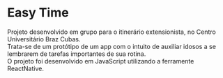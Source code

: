# Easy Time

Projeto desenvolvido em grupo para o itinerário extensionista, no Centro Universitário Braz Cubas.
<br>
Trata-se de um protótipo de um app com o intuito de auxiliar idosos a se lembrarem de tarefas importantes de sua rotina.
<br>
O projeto foi desenvolvido em JavaScript utilizando a ferramente ReactNative.
